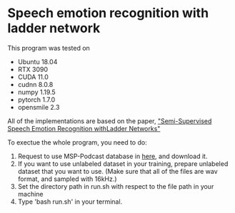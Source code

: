 # Speech emotion recognition with ladder network
This program was tested on 
- Ubuntu 18.04
- RTX 3090
- CUDA 11.0
- cudnn 8.0.8
- numpy 1.19.5
- pytorch 1.7.0
- opensmile 2.3

All of the implementations are based on the paper, ["Semi-Supervised Speech Emotion Recognition withLadder Networks"](https://arxiv.org/pdf/1905.02921.pdf)

To exectue the whole program, you need to do:
1. Request to use MSP-Podcast database in [here](https://ecs.utdallas.edu/research/researchlabs/msp-lab/MSP-Podcast.html), and download it.
2. If you want to use unlabeled dataset in your training, prepare unlabeled dataset that you want to use. (Make sure that all of the files are wav format, and sampled with 16kHz.)
3. Set the directory path in run.sh with respect to the file path in your machine
4. Type 'bash run.sh' in your terminal.


